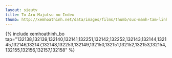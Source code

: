 ```yaml
---
layout: sieutv
title: To Aru Majutsu no Index
thumb: http://xemhoathinh.net/data/images/films/thumb/suc-manh-tam-linh-to-aru-majutsu-no-index-2008.jpg
---
```

{% include xemhoathinh_bo tap="132138,132139,132140,132141,132251,132142,132252,132143,132144,132145,132146,132147,132148,132253,132149,132150,132151,132152,132153,132154,132155,132156,132157,132158" %} 
